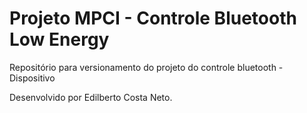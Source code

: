 # Projeto MPCI - Controle Bluetooth Low Energy

Repositório para versionamento do projeto do controle bluetooth - Dispositivo

Desenvolvido por Edilberto Costa Neto.

